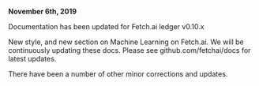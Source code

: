 **November 6th, 2019**

Documentation has been updated for Fetch.ai ledger v0.10.x 

New style, and new section on Machine Learning on Fetch.ai. We will be continuously updating these docs. Please see github.com/fetchai/docs for latest updates. 

There have been a number of other minor corrections and updates.

<br />